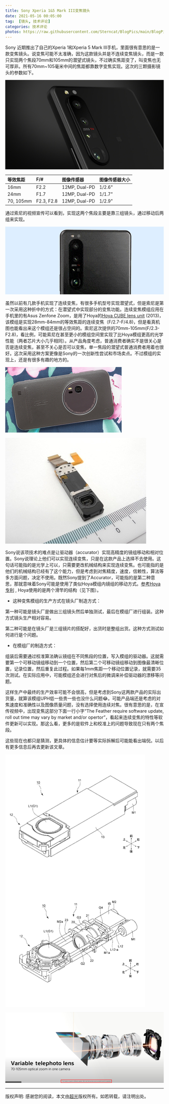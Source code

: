 ```yaml
---
title: Sony Xperia 1&5 Mark III变焦镜头
date: 2021-05-16 00:05:00
tag:  [镜头, 技术评论]
categories: 技术评论
photos: https://raw.githubusercontent.com/Sterncat/BlogPics/main/BlogPics/TechReview/1-SonyZoom/1.png
---
```


Sony 近期推出了自己的Xperia 1和Xperia 5 Mark III手机，里面很有意思的是一款变焦镜头。说变焦可能不太准确，因为这款镜头并是不连续变焦镜头，而是一款只实现两个焦段70mm和105mm的潜望式镜头，不过确实焦距变了，叫变焦也无可厚非。所有70mm~105毫米中间的焦距都靠数字变焦实现。这次的三颗摄影镜头的参数如下。

<!--more-->

![](https://raw.githubusercontent.com/Sterncat/BlogPics/main/TechReview/1-SonyZoom/2.jpg)

| 等效焦距  | F/#        | 图像传感器    | 图像传感器大小 |
| :-------- | :--------- | :------------ | -------------- |
| 16mm      | F2.2       | 12MP, Dual-PD | 1/2.6"         |
| 24mm      | F1.7       | 12MP, Dual-PD | 1/1.7"         |
| 70, 105mm | F2.3, F2.8 | 12MP, Dual-PD | 1/2.9"         |

通过索尼的视频宣传可以看到，实现这两个焦段主要是靠三组镜头，通过移动后两组来实现。

![](https://raw.githubusercontent.com/Sterncat/BlogPics/main/TechReview/1-SonyZoom/3.gif)

虽然以前有几款手机实现了连续变焦，有很多手机型号实现潜望式，但是索尼是第一次采用这种折中的方式：在潜望式中实现部分的变焦功能。连续变焦模组应用在手机里的有Asus Zenfone Zoom，是用了Hoya的[Hoya CUBE lens unit](https://www.hoya.co.jp/english/company/news/20130801.html) (2013)，该模组是实现28mm-84mm的等效焦距的连续变焦（F/2.7-F/4.8)，但是看真机图也能看出来这个模组还是很占空间的。索尼这次提供的70mm-105mm(F/2.3-F2.8)，看比例，可能索尼在甚至更小的模组空间里实现了比Hoya模组更高的光学性能（两者芯片大小几乎相同）。从产品角度考虑，普通消费者确实不是很关心是否是连续变焦，甚至不关心是否可以变焦，单一焦段的潜望式普通消费者用着也很好。这次采用这种方案更像是Sony的一次创新性尝试和市场卖点。不过模组的实现上，还是有很多有趣的地方的。

<img src="https://raw.githubusercontent.com/Sterncat/BlogPics/main/TechReview/1-SonyZoom/4.jpg" style="zoom:50%;" />

![](https://raw.githubusercontent.com/Sterncat/BlogPics/main/TechReview/1-SonyZoom/5.jpg)

Sony说该项技术的难点是让驱动器（accurator）实现高精度的镜组移动和相对位置。Sony说理论上他们可以实现连续变焦，只是在这款产品上选择不去使用。这句话可能指的是光学上可以，只需要更改机械结构来实现连续变焦。也可能指的是他们的机械结构已经有了这个能力，但是考虑到对焦精度，速度，信赖性，算法等多方面问题，决定不使用。既然Sony提到了Accurator，可能指的是第二种意思，那就意味着Sony可能是使用了类似Hoya模组内镜组的移动方式。[参考Hoya专利](https://patentimages.storage.googleapis.com/31/05/13/42943b59e3e33a/JP2015079047A.pdf) , Hoya使用的是两个滑竿的结构（见下图）。

* 这种变焦模组的生产方式在镜头厂制造方式：

第一种可能是镜头厂是做出三组镜头然后单独测试，最后在模组厂进行组装。这种方式镜头生产相对容易。

第二种可能是在镜头厂是三组镜片的搭配好，出货时是整组出货。这种方式测试如何进行是个问题。

* 在模组厂的制造方式：

组装后需要通过校准算法确认镜组在不同焦段的位置，写入模组的驱动器。这就需要第一个可移动镜组移动到一个位置，然后第二个可移动镜组移动到图像最清晰位置，记录位置，然后重复此过程。如果每1mm焦距一个移动位置记录，就需要35次测试。在实际应用中，可能模组还会进行对焦后的微调来补偿驱动器的漂移等问题。

这样生产中最终的生产效率可能不会很高，但是考虑到Sony这两款产品的实际出货量，就算该模组UPH低一些贵一些也没什么问题😂。可能产品端还是考虑的对焦速度和准确性以及图像质量问题，没有选择使用连续对焦。很有意思的是，在宣传视频中，出现变焦这部分下面一行小字“The Feather require software update, roll out time may vary by market and/or opertor”，看起来连续变焦的特性等软件更新可以实现。那这么看，更多的是软件上和校准上的问题导致现在只有两个焦段。

这些现在也都只是猜测，更具体的信息估计要等实际拆解后可能能看出端倪。以后有更多信息后再去更新该文章。

![](https://raw.githubusercontent.com/Sterncat/BlogPics/main/TechReview/1-SonyZoom/6.jpg)

![](https://raw.githubusercontent.com/Sterncat/BlogPics/main/TechReview/1-SonyZoom/7.png)





-----

版权声明: 感谢您的阅读，本文由[超光](https://faster-than-light.net/)版权所有。如若转载，请注明出处。



